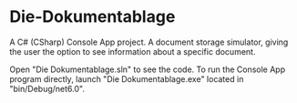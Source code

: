 # Die-Dokumentablage
A C# (CSharp) Console App project. A document storage simulator, giving the user the option to see information about a specific document.

Open "Die Dokumentablage.sln" to see the code. To run the Console App program directly, launch "Die Dokumentablage.exe" located in "bin/Debug/net6.0". 
